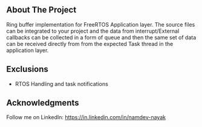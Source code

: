 <a id="readme-top"></a>

<!-- ABOUT THE PROJECT -->
## About The Project

Ring buffer implementation for FreeRTOS Application layer. The source files can be integrated to your project and the data from interrupt/External callbacks can be collected in a form of queue and then the same set of data can be received directly from from the expected Task thread in the application layer. 

<!-- Exclusions -->
## Exclusions
- RTOS Handling and task notifications
  
## Acknowledgments

Follow me on LinkedIn: https://in.linkedin.com/in/namdev-nayak
